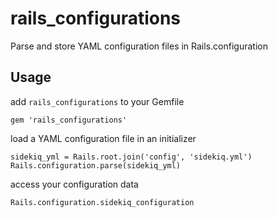 rails_configurations
===========

Parse and store YAML configuration files in Rails.configuration

Usage
--------

add `rails_configurations` to your Gemfile

    gem 'rails_configurations'

load a YAML configuration file in an initializer

    sidekiq_yml = Rails.root.join('config', 'sidekiq.yml')
    Rails.configuration.parse(sidekiq_yml)

access your configuration data

    Rails.configuration.sidekiq_configuration
